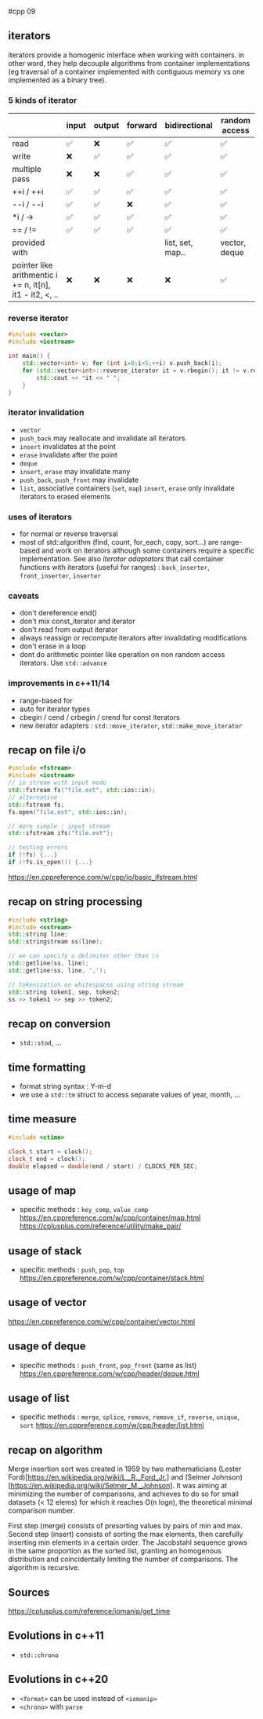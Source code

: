 #cpp 09

## iterators
iterators provide a homogenic interface when working with containers. in other word, they help decouple algorithms from container implementations (eg traversal of a container implemented with contiguous memory vs one implemented as a binary tree).

### 5 kinds of iterator
|				|input	|output		|forward|bidirectional	|random access	|
|---			|--- 	|---   		|---	|---			|---		|
|read			|✅	   |❌		|✅		|✅  			|✅  	|
|write			|❌		|✅		|✅  	|✅  			|✅  	|
|multiple pass	|❌		|❌		|✅  	|✅  			|✅  	|
|++i / ++i		|✅  	|✅  	|✅  	|✅  			|✅  |
|--i / --i		|✅  	|✅  	|❌  	|✅  			|✅  |
|*i	/ ->		|✅  	|✅  	|✅  	|✅  			|✅  |
|== / !=		|✅  	|✅  	|✅  	|✅  			|✅  |
|provided with		|  	|  	|  	|list, set, map..  			|vector, deque  |
|pointer like arithmentic i += n, it[n], it1 - it2, <, ..|❌|❌|❌|❌|✅|

### reverse iterator

```c++
#include <vector>
#include <iostream>

int main() {
    std::vector<int> v; for (int i=0;i<5;++i) v.push_back(i);
    for (std::vector<int>::reverse_iterator it = v.rbegin(); it != v.rend(); ++it) {
        std::cout << *it << " ";
    }
}
```

### iterator invalidation

- `vector`
 - `push_back` may reallocate and invalidate all iterators
 - `insert` invalidates at the point
 - `erase` invalidate after the point
- `deque`
 - `insert`, `erase` may invalidate many
  - `push_back`, `push_front` may invalidate
- `list`, associative containers (`set`, `map`)
 `insert`, `erase` only invalidate iterators to erased elements

### uses of iterators

- for normal or reverse traversal
- most of std::algorithm (find, count, for_each, copy, sort...) are range-based and work on iterators although some containers require a specific implementation. See also _iterator adaptators_ that call container functions with iterators (useful for ranges) : `back_inserter`, `front_inserter`, `inserter`


### caveats

- don't dereference end()
- don't mix const_iterator and iterator
- don't read from output iterator
- always reassign or recompute iterators after invalidating modifications
- don't erase in a loop
- dont do arithmetic pointer like operation on non random access iterators. Use `std::advance` 

### improvements in c++11/14

- range-based for
- auto for iterator types
- cbegin / cend / crbegin / crend for const iterators
- new iterator adapters : `std::move_iterator`, `std::make_move_iterator`

## recap on file i/o
```c++
#include <fstream>
#include <iostream>
// io stream with input mode
std::fstream fs("file.ext", std::ios::in);
// alternative
std::fstream fs;
fs.open("file.ext", std::ios::in);

// more simple : input stream
std::ifstream ifs("file.ext");

// testing errors
if (!fs) {...}
if (!fs.is_open()) {...}
```

https://en.cppreference.com/w/cpp/io/basic_ifstream.html

## recap on string processing
```c++
#include <string>
#include <sstream>
std::string line;
std::stringstream ss(line);

// we can specify a delimiter other than \n
std::getline(ss, line);
std::getline(ss, line, ',');

// tokenization on whitespaces using string stream
std::string token1, sep, token2;
ss >> token1 >> sep >> token2;
```

## recap on conversion
- `std::stod`, ...

## time formatting

- format string syntax : Y-m-d
- we use a `std::tm` struct to access separate values of year, month, ...

## time measure

```c++
#include <ctime>

clock_t start = clock();
clock_t end = clock();
double elapsed = double(end / start) / CLOCKS_PER_SEC;
```

## usage of map
- specific methods : `key_comp`, `value_comp`
https://en.cppreference.com/w/cpp/container/map.html 
https://cplusplus.com/reference/utility/make_pair/

## usage of stack
- specific methods : `push`, `pop`, `top`
https://en.cppreference.com/w/cpp/container/stack.html 

## usage of vector
https://en.cppreference.com/w/cpp/container/vector.html

## usage of deque
- specific methods : `push_front`, `pop_front` (same as list)
https://en.cppreference.com/w/cpp/header/deque.html

## usage of list
- specific methods : `merge`, `splice`, `remove`, `remove_if`, `reverse`, `unique`, `sort`
https://en.cppreference.com/w/cpp/header/list.html

## recap on algorithm

Merge insertion sort was created in 1959 by two mathematicians (Lester Ford)[https://en.wikipedia.org/wiki/L._R._Ford_Jr.] and (Selmer Johnson)[https://en.wikipedia.org/wiki/Selmer_M._Johnson]. It was aiming at minimizing the number of comparisons, and achieves to do so for small datasets (< 12 elems) for which it reaches O(n logn), the theoretical minimal comparison number.

First step (merge) consists of presorting values by pairs of min and max. Second step (insert) consists of sorting the max elements, then carefully inserting min elements in a certain order. The Jacobstahl sequence grows in the same proportion as the sorted list, granting an homogenous distribution and coincidentally limiting the number of comparisons. The algorithm is recursive.

## Sources
https://cplusplus.com/reference/iomanip/get_time


## Evolutions in c++11
- `std::chrono`

## Evolutions in c++20
- `<format>` can be used instead of `<iomanip>`
- `<chrono>` with `parse`
